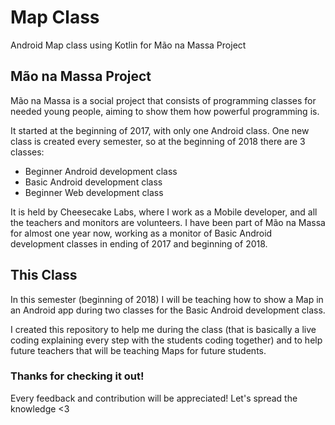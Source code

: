 # Map Class
Android Map class using Kotlin for Mão na Massa Project

## Mão na Massa Project
Mão na Massa is a social project that consists of programming classes for needed young people, aiming to show them how powerful programming is.

It started at the beginning of 2017, with only one Android class.
One new class is created every semester, so at the beginning of 2018 there are 3 classes:
* Beginner Android development class
* Basic Android development class
* Beginner Web development class

It is held by Cheesecake Labs, where I work as a Mobile developer, and all the teachers and monitors are volunteers.
I have been part of Mão na Massa for almost one year now, working as a monitor of Basic Android development classes in ending of 2017 and beginning of 2018.


## This Class
In this semester (beginning of 2018) I will be teaching how to show a Map in an Android app during two classes for the Basic Android development class. 

I created this repository to help me during the class (that is basically a live coding explaining every step with the students coding together) and to help future teachers that will be teaching Maps for future students.

### Thanks for checking it out!
Every feedback and contribution will be appreciated!
Let's spread the knowledge <3

